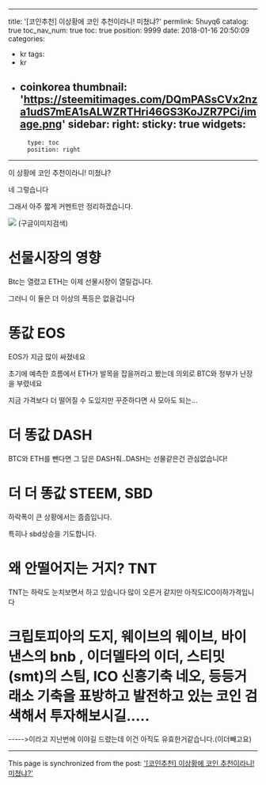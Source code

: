 
---
title: '[코인추천] 이상황에 코인 추천이라니! 미쳤냐?'
permlink: 5huyq6
catalog: true
toc_nav_num: true
toc: true
position: 9999
date: 2018-01-16 20:50:09
categories:
- kr
tags:
- kr
- coinkorea
thumbnail: 'https://steemitimages.com/DQmPASsCVx2nza1udS7mEA1sALWZRTHri46GS3KoJZR7PCi/image.png'
sidebar:
    right:
        sticky: true
widgets:
    -
        type: toc
        position: right
---


이 상황에 코인 추천이라니! 미쳤냐?

네 그렇습니다

그래서  아주 짧게 커멘트만 정리하겠습니다. 


![](https://steemitimages.com/DQmPASsCVx2nza1udS7mEA1sALWZRTHri46GS3KoJZR7PCi/image.png)
(구글이미지검색)


# 선물시장의 영향
Btc는 열렸고 ETH는 이제 선물시장이 열릴겁니다.

그러니 이 둘은 더 이상의 폭등은 없을겁니다

# 똥값 EOS
EOS가 지금 많이 싸졌네요

초기에 예측한 흐름에서 ETH가 발목을 잡을꺼라고 봤는데 의외로 BTC와 정부가 난장을 부렸네요

지금 가격보다 더 떨어질 수 도있지만 꾸준하다면 사 모아도 되는...

# 더 똥값  DASH
BTC와 ETH를 뺀다면 그 담은 DASH줘..DASH는 선물같은건 관심없습니다!

# 더 더 똥값 STEEM, SBD
하락폭이 큰 상황에서는 줍줍입니다.

특히나 sbd상승을 기도합니다.

# 왜 안떨어지는 거지? TNT
TNT는 하락도 눈치보면서 하고 있습니다
많이 오른거 같지만 아직도ICO이하가격입니다

# 크립토피아의 도지, 웨이브의 웨이브, 바이낸스의 bnb , 이더델타의 이더, 스티밋(smt)의 스팀, ICO 신흥기축 네오, 등등거래소 기축을 표방하고 발전하고 있는 코인 검색해서 투자해보시길.....

----->이라고 지난번에 이야길 드렸는데 이건 아직도 유효한거같습니다.(이더빼고요)

- - -

This page is synchronized from the post: ['[코인추천] 이상황에 코인 추천이라니! 미쳤냐?'](https://steemit.com/@virus707/5huyq6)
